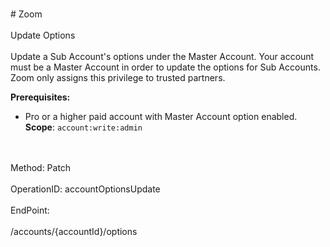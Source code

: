 <br>#     Zoom</br>
<br>Update Options</br>
<br>Update a Sub Account's options under the Master Account. Your account must be a Master Account in order to update the options for Sub Accounts. Zoom only assigns this privilege to trusted partners. 

**Prerequisites:**
* Pro or a higher paid account with Master Account option enabled. 
**Scope**: `account:write:admin`
 </br>
<br>Method: Patch</br>
<br>OperationID: accountOptionsUpdate</br>
<br>EndPoint:</br>
<br>/accounts/{accountId}/options</br>
